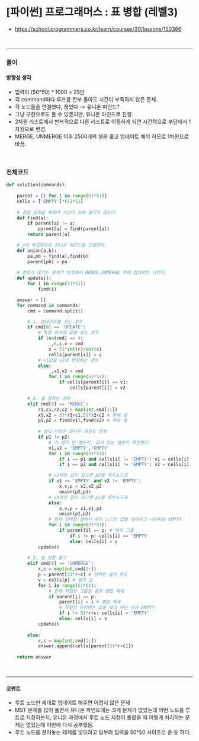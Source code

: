 # **\[파이썬\] 프로그래머스 : 표 병합 (레벨3)**
* https://school.programmers.co.kr/learn/courses/30/lessons/150366
<br>

---

### **풀이**

#### **방향성 생각**
* 입력이 (50*50) * 1000 = 25만
* 각 command마다 루프를 전부 돌아도 시간이 부족하지 않은 문제.
* 각 노드들을 연결했다, 끊었다 -> 유니온 파인드?
* 그냥 구현으로도 풀 수 있겠지만, 유니온 파인드로 진행.
* 2차원 리스트에서 반복적으로 다른 리스트로 이동하게 되면 시간적으로 부담돼서 1차원으로 변경.
* MERGE, UNMERGE 이후 2500개의 셀을 훑고 업데이트 해야 하므로 1차원으로 바꿈.
<br>

### **전체코드**
```python
def solution(commands):
    
    parent = [i for i in range(51*51)]
    cells = ['EMPTY']*(51*51)
    
    # 경로 압축을 해줘야 시간이 오래 걸리지 않는다.
    def find(a):
        if parent[a] != a:
            parent[a] = find(parent[a])
        return parent[a]

    # a의 부모쪽으로 유니온 파인드를 진행한다.
    def union(a,b):
        pa,pb = find(a),find(b)
        parent[pb] = pa
    
    # 경로가 끊기는 문제가 발생해서 MERGE,UNMERGE 후에 업데이트 시킨다.
    def update():
        for i in range(51*51):
            find(i)

    answer = []
    for command in commands:
        cmd = command.split()

        # 1. 업데이트를 하는 경우
        if cmd[0] == 'UPDATE':
            # 특정 위치에 값을 넣는 경우
            if len(cmd) == 4:
                _,r,c,v = cmd
                x = 51*int(r)+int(c)
                cells[parent[x]] = v 
            # v1값을 v2로 변경하는 경우
            else:
                _,v1,v2 = cmd
                for i in range(51*51):
                    if cells[parent[i]] == v1:
                        cells[parent[i]] = v2

        # 2. 셀 합치는 경우
        elif cmd[0] == 'MERGE':
            r1,c1,r2,c2 = map(int,cmd[1:])
            x1,x2 = 51*r1+c1,51*r2+c2 # 현재 셀
            p1,p2 = find(x1),find(x2) # 부모 셀
            
            # 셀이 다르면 유니온 파인드 진행
            if p1 != p2:
                # 각 셀이 빈 셀인지, 값이 있는 셀인지 확인한다.
                v1,v2 = 'EMPTY','EMPTY'
                for i in range(51*51):
                    if i == p1 and cells[i] != 'EMPTY': v1 = cells[i]
                    if i == p2 and cells[i] != 'EMPTY': v2 = cells[i]

                # v2에만 값이 있으면 p2를 루트노드로
                if v1 == 'EMPTY' and v2 != 'EMPTY':
                    x,v,p = x2,v2,p2
                    union(p2,p1)
                # v1에만 값이 있으면 p1을 루트노드로
                else:
                    x,v,p = x1,v1,p1
                    union(p1,p2)
                # 현재 선택한 셀에서 루트 노드만 값을 넣어주고 나머지는 EMPTY
                for i in range(51*51):
                    if parent[i] == p: # 현재 그룹
                        if i != p: cells[i] == 'EMPTY'
                        else: cells[i] = v
            update()        
        
        # 3. 셀 병합 풀기
        elif cmd[0] == 'UNMERGE':
            r,c = map(int,cmd[1:])
            p = parent[51*r+c] # 선택한 셀의 부모
            v = cells[p] # 셀의 값
            for i in range(51*51):
                # 현재 지정한 그룹일 경우 병합 해제
                if parent[i] == p:
                    parent[i] = i # 병합 해제
                    # 지정한 위치에는 값을 넣고 아닌 곳은 EMPTY
                    if i != 51*r+c: cells[i] = 'EMPTY'
                    else: cells[i] = v
            update()
            
        else:
            r,c = map(int,cmd[1:])
            answer.append(cells[parent[51*r+c]])
            
    return answer
```
<br>

---

#### **코멘트**

* 루트 노드만 제대로 업데이트 해주면 어렵지 않은 문제
* MST 문제를 많이 풀면서 유니온 파인드에는 크게 문제가 없었는데 어떤 노드를 루트로 지정하는지, 유니온 과정에서 루트 노드 지정이 풀렸을 때 어떻게 처리하는 문제는 없었는데 이번에 다시 공부했음.
* 루트 노드를 끊어놓는 테케를 넣으려고 일부러 입력을 50*50 사이즈로 준 듯 하다.